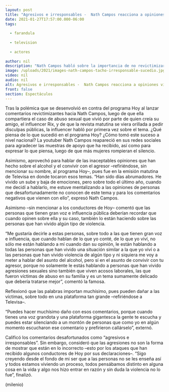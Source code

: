 ```yaml
---
layout: post
title: "Agresivos e irresponsables -  Nath Campos reacciona a opiniones violentas del programa 'Hoy'"
date: 2021-01-27T17:57:00.000-06:00
tags:
  
  - farandula
  
  - television
  
  - actores
  
author: nil
description: "Nath Campos habló sobre la importancia de no revictimizar tras las polémicas declaraciones en Hoy: Cuando tienes una voz grandota y una plataforma gigantesca la gente te escucha, puedes estar silenciando a un montón de personas. "
image: /uploads/2021/images-nath-campos-tacho-irresponsable-sucedio.jpg
video: nil
audio: nil
alt: Agresivos e irresponsables -  Nath Campos reacciona a opiniones violentas del programa 'Hoy'
front: false
section: Espectáculos
---
```


Tras la polémica que se desenvolvió en contra del programa Hoy al lanzar comentarios revictimizantes hacia Nath Campos, luego de que ella compartiera el caso de abuso sexual que vivió por parte de quien creía su amigo, el influencer Rix, y de que la revista matutina se viera orillada a pedir disculpas públicas, la influencer habló por primera vez sobre el tema. ¿Qué piensa de lo que sucedió en el programa Hoy? ¿Cómo tomó este suceso a nivel nacional? La youtuber Nath Campos reapareció en sus redes sociales para agradecer las muestras de apoyo que ha recibido, así como para expresar lo que piensa, luego de que más mujeres rompieran el silencio. 

Asimismo, aprovechó para hablar de las inaceptables opiniones que han hecho sobre el alcohol y el convivir con el agresor –refiriéndose, sin mencionar su nombre, al programa Hoy–, pues fue en la emisión matutina de Televisa en donde tocaron esos temas. “Han sido días abrumadores. He vivido un sube y baja de emociones, pero sobre todo el último año, cuando me decidí a hablarlo, me estuve mentalizando a las opiniones de personas que desafortunadamente no conocen de este tema y para los comentarios negativos que vienen con ello”, expresó Nath Campos. 

Asimismo –sin mencionar a los conductores de Hoy– comentó que las personas que tienen gran voz e influencia pública deberían recordar que cuando opinen sobre ella y su caso, también lo están haciendo sobre las personas que han vivido algún tipo de violencia. 

“Me gustaría decirle a estas personas, sobre todo a las que tienen gran voz e influencia, que cuando hablan de lo que yo conté, de lo que yo viví, no sólo me están hablando a mí cuando dan su opinión, le están hablando a todas las personas que han vivido una situación similar a la que yo viví o a las personas que han vivido violencia de algún tipo y ni siquiera me voy a meter a hablar del asunto del alcohol, pero sí en el asunto de convivir con tu agresor, porque no solamente le estás hablando a personas que han vivido agresiones sexuales sino también que viven acosos laborales, las que fueron víctimas de abuso en su familia y es un tema sumamente delicado que debería tratarse mejor”, comentó la famosa. 

Reflexionó que las palabras importan muchísimo, pues pueden dañar a las víctimas, sobre todo en una plataforma tan grande –refiriéndose a Televisa–. 

“Puedes hacer muchísimo daño con esos comentarios, porque cuando tienes una voz grandota y una plataforma gigantesca la gente te escucha y puedes estar silenciando a un montón de personas que como yo en algún momento escucharon ese comentario y prefirieron callárselo”, externó. 

Calificó los comentarios desafortunados como “agresivos e irresponsables”. Sin embargo, consideró que las agresiones no son la forma de mostrar que están en lo incorrecto –esto por los ataques que han recibido algunos conductores de Hoy por sus declaraciones–. 
“Sigo creyendo desde el fondo de mi ser que a las personas no se les enseña así y todos estamos viviendo un proceso, todos pensábamos distinto en alguna cosa en la vida y algo nos hizo entrar en razón y sin duda la violencia no lo fue”, finalizó. 

(milenio)
